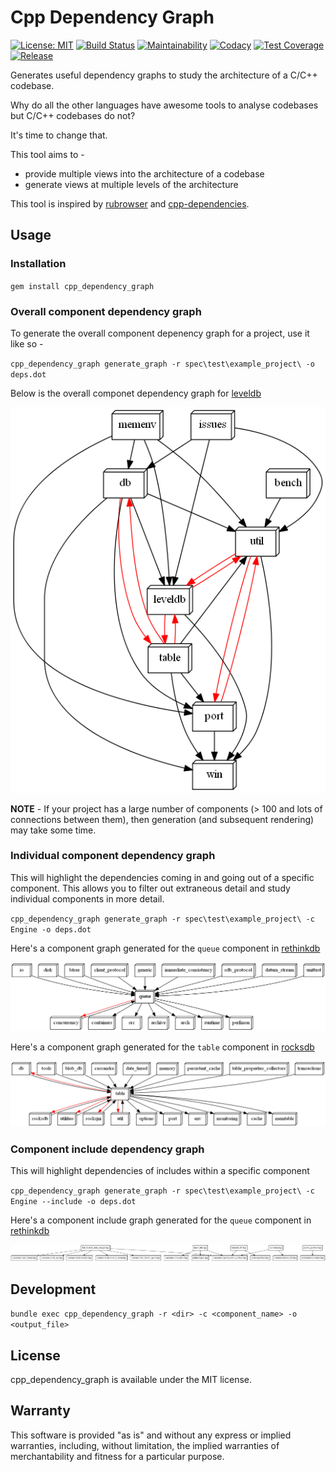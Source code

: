 # Cpp Dependency Graph

<!-- [![Gem Version] -->

[![License: MIT](https://img.shields.io/badge/License-MIT-yellow.svg)](https://opensource.org/licenses/MIT) [![Build Status](https://travis-ci.org/shreyasbharath/cpp_dependency_graph.svg?branch=master)](https://travis-ci.org/shreyasbharath/cpp_dependency_graph) [![Maintainability](https://api.codeclimate.com/v1/badges/2a07b587ca6fc8b1b3db/maintainability)](https://codeclimate.com/github/shreyasbharath/cpp_dependency_graph/maintainability) [![Codacy](https://api.codacy.com/project/badge/Grade/9439dbb7fde44b5380401acba5325e62)](https://www.codacy.com/app/shreyasbharath/cpp_dependency_graph?utm_source=github.com&amp;utm_medium=referral&amp;utm_content=shreyasbharath/cpp_dependency_graph&amp;utm_campaign=Badge_Grade) [![Test Coverage](https://api.codeclimate.com/v1/badges/2a07b587ca6fc8b1b3db/test_coverage)](https://codeclimate.com/github/shreyasbharath/cpp_dependency_graph/test_coverage) [![Release](https://img.shields.io/github/release/shreyasbharath/cpp_dependency_graph.svg?maxAge=3600)](https://github.com/shreyasbharath/cpp_dependency_graph/releases)

Generates useful dependency graphs to study the architecture of a C/C++ codebase.

Why do all the other languages have awesome tools to analyse codebases but C/C++ codebases do not?

It's time to change that.

This tool aims to -

- provide multiple views into the architecture of a codebase
- generate views at multiple levels of the architecture

This tool is inspired by [rubrowser](http://www.emadelsaid.com/rubrowser/) and [cpp-dependencies](https://github.com/tomtom-international/cpp-dependencies).

## Usage

### Installation

`gem install cpp_dependency_graph`

### Overall component dependency graph

To generate the overall component depenency graph for a project, use it like so -

`cpp_dependency_graph generate_graph -r spec\test\example_project\ -o deps.dot`

Below is the overall componet dependency graph for [leveldb](https://github.com/google/leveldb)

![Overall component graph of leveldb](examples/leveldb_overall.png)

**NOTE** - If your project has a large number of components (> 100 and lots of connections between them), then generation (and subsequent rendering) may take some time.

### Individual component dependency graph

This will highlight the dependencies coming in and going out of a specific component. This allows you to filter out extraneous detail and study individual components in more detail.

`cpp_dependency_graph generate_graph -r spec\test\example_project\ -c Engine -o deps.dot`

Here's a component graph generated for the `queue` component in [rethinkdb](https://github.com/rethinkdb/rethinkdb)

![Queue component graph of rethinkdb](examples/rethinkdb_queue_component.png)

Here's a component graph generated for the `table` component in [rocksdb](https://github.com/facebook/rocksdb)

![Table component graph of rethinkdb](examples/rocksdb_table_component.png)

### Component include dependency graph

This will highlight dependencies of includes within a specific component

`cpp_dependency_graph generate_graph -r spec\test\example_project\ -c Engine --include -o deps.dot`

Here's a component include graph generated for the `queue` component in [rethinkdb](https://github.com/rethinkdb/rethinkdb)

![Queue include graph of rethinkdb](examples/rethinkdb_queue_include.png)

## Development

`bundle exec cpp_dependency_graph -r <dir> -c <component_name> -o <output_file>`

## License

cpp_dependency_graph is available under the MIT license.

## Warranty

This software is provided "as is" and without any express or implied
warranties, including, without limitation, the implied warranties of
merchantability and fitness for a particular purpose.

